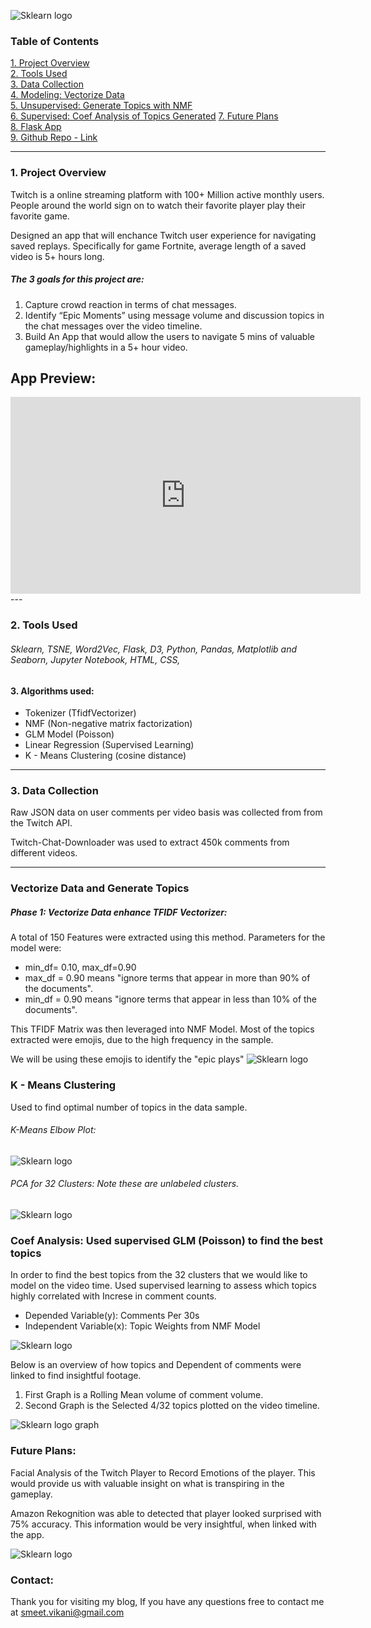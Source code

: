 ![Sklearn logo](http://downloadforpc.net/Metis/fle/Twitch_Purple_RGB.png)

### Table of Contents
[1. Project Overview](#section-a)  
[2. Tools Used](#section-b)  
[3. Data Collection](#section-b2)  
[4. Modeling: Vectorize Data](#section-c)    
[5. Unsupervised: Generate Topics with NMF](#section-c)     
[6. Supervised: Coef Analysis of Topics Generated](#section-c2) 
[7. Future Plans](#section-e)  
[8. Flask App](#section-end)  
[9. Github Repo - Link](https://github.com/smeetvikani/AirBnB_User_Behavior_Classification)


---

### <a name="section-a"></a>1.  Project Overview
Twitch is a online streaming platform with 100+ Million active monthly users. People around the world sign on to watch their favorite player play their favorite game. 

Designed an app that will enchance Twitch user experience for navigating saved replays. Specifically for game Fortnite, average length of a saved video is 5+ hours long. 

##### The 3 goals for this project are:
1.  Capture crowd reaction in terms of chat messages. 
2.  Identify “Epic Moments” using message volume and discussion topics in the chat messages over the video timeline.
3.  Build An App that would allow the users to navigate 5 mins of valuable gameplay/highlights in a 5+ hour video. 


## App Preview: 
<iframe width="560" height="315" src="https://www.youtube.com/embed/zRjbD_r42iM" frameborder="0" allow="autoplay; encrypted-media" allowfullscreen></iframe>
---

### <a name="section-b"></a>2.  Tools Used

###### Sklearn, TSNE, Word2Vec, Flask, D3, Python, Pandas, Matplotlib and Seaborn, Jupyter Notebook, HTML, CSS,

#### 3. Algorithms used: 
*   Tokenizer (TfidfVectorizer) 
*   NMF (Non-negative matrix factorization)
*   GLM Model (Poisson) 
*   Linear Regression (Supervised Learning) 
*   K - Means Clustering (cosine distance) 

---
### <a name="section-b2"></a>3.  Data Collection
Raw JSON data on user comments per video basis was collected from from the Twitch API.

Twitch-Chat-Downloader was used to extract 450k comments from different videos. 

---
### <a name="section-c"></a> Vectorize Data and Generate Topics
##### Phase 1: Vectorize Data enhance TFIDF Vectorizer: 
A total of 150 Features were extracted using this method. 
Parameters for the model were:

* min_df= 0.10, max_df=0.90
* max_df = 0.90 means "ignore terms that appear in more than 90% of the documents".
* min_df = 0.90 means "ignore terms that appear in less than 10% of the documents".

This TFIDF Matrix was then leveraged into NMF Model. Most of the topics extracted were emojis, due to the high frequency in the sample. 

We will be using these emojis to identify the "epic plays" 
![Sklearn logo](http://downloadforpc.net/Metis/fle/topics.png)



### <a name="section-c2"></a> K - Means Clustering
Used to find optimal number of topics in the data sample. 

###### K-Means Elbow Plot:
![Sklearn logo](http://downloadforpc.net/Metis/fle/kmeans.jpeg)

###### PCA for 32 Clusters: Note these are unlabeled clusters. 

![Sklearn logo](http://downloadforpc.net/Metis/fle/pca-3d.png)

### <a name="section-c3"></a> Coef Analysis: Used supervised GLM (Poisson) to find the best topics

In order to find the best topics from the 32 clusters that we would like to model on the video time. Used supervised learning to assess which topics highly correlated with Increse in comment counts. 

* Depended Variable(y): Comments Per 30s
* Independent Variable(x): Topic Weights from NMF Model

![Sklearn logo](http://downloadforpc.net/Metis/fle/coefs.png)


Below is an overview of how topics and Dependent of comments were linked to find insightful footage. 

1. First Graph is a Rolling Mean volume of comment volume. 
2. Second Graph is the Selected 4/32 topics plotted on the video timeline. 

![Sklearn logo](http://downloadforpc.net/Metis/fle/VideoTimeLine.jpeg)
graph

### <a name="section-e"></a> Future Plans: 

Facial Analysis of the Twitch Player to Record Emotions of the player. This would provide us with valuable insight on what is transpiring in the gameplay. 

Amazon Rekognition was able to detected that player looked surprised with 75% accuracy. This information would be very insightful, when linked with the app. 

![Sklearn logo](http://downloadforpc.net/Metis/fle/facial_analysis.jpeg)

### <a name="section-end"></a> Contact:
Thank you for visiting my blog, If you have any questions free to contact me at smeet.vikani@gmail.com
